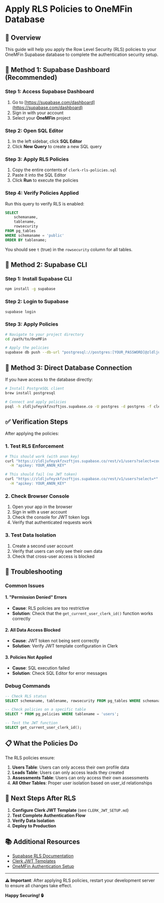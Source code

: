 # Apply RLS Policies to OneMFin Database

## 🎯 Overview

This guide will help you apply the Row Level Security (RLS) policies to your OneMFin Supabase database to complete the authentication security setup.

## 🔧 Method 1: Supabase Dashboard (Recommended)

### Step 1: Access Supabase Dashboard
1. Go to [https://supabase.com/dashboard](https://supabase.com/dashboard)
2. Sign in with your account
3. Select your **OneMFin** project

### Step 2: Open SQL Editor
1. In the left sidebar, click **SQL Editor**
2. Click **New Query** to create a new SQL query

### Step 3: Apply RLS Policies
1. Copy the entire contents of `clerk-rls-policies.sql`
2. Paste it into the SQL Editor
3. Click **Run** to execute the policies

### Step 4: Verify Policies Applied
Run this query to verify RLS is enabled:
```sql
SELECT 
    schemaname, 
    tablename, 
    rowsecurity 
FROM pg_tables 
WHERE schemaname = 'public' 
ORDER BY tablename;
```

You should see `t` (true) in the `rowsecurity` column for all tables.

## 🔧 Method 2: Supabase CLI

### Step 1: Install Supabase CLI
```bash
npm install -g supabase
```

### Step 2: Login to Supabase
```bash
supabase login
```

### Step 3: Apply Policies
```bash
# Navigate to your project directory
cd /path/to/OneMFin

# Apply the policies
supabase db push --db-url "postgresql://postgres:[YOUR_PASSWORD]@zldljufeyskfzvzftjos.supabase.co:5432/postgres"
```

## 🔧 Method 3: Direct Database Connection

If you have access to the database directly:

```bash
# Install PostgreSQL client
brew install postgresql

# Connect and apply policies
psql -h zldljufeyskfzvzftjos.supabase.co -U postgres -d postgres -f clerk-rls-policies.sql
```

## ✅ Verification Steps

After applying the policies:

### 1. Test RLS Enforcement
```bash
# This should work (with anon key)
curl "https://zldljufeyskfzvzftjos.supabase.co/rest/v1/users?select=count" \
  -H "apikey: YOUR_ANON_KEY"

# This should fail (no JWT token)
curl "https://zldljufeyskfzvzftjos.supabase.co/rest/v1/users?select=*" \
  -H "apikey: YOUR_ANON_KEY"
```



### 2. Check Browser Console
1. Open your app in the browser
2. Sign in with a user account
3. Check the console for JWT token logs
4. Verify that authenticated requests work

### 3. Test Data Isolation
1. Create a second user account
2. Verify that users can only see their own data
3. Check that cross-user access is blocked

## 🚨 Troubleshooting

### Common Issues

#### 1. "Permission Denied" Errors
- **Cause**: RLS policies are too restrictive
- **Solution**: Check that the `get_current_user_clerk_id()` function works correctly

#### 2. All Data Access Blocked
- **Cause**: JWT token not being sent correctly
- **Solution**: Verify JWT template configuration in Clerk

#### 3. Policies Not Applied
- **Cause**: SQL execution failed
- **Solution**: Check SQL Editor for error messages

### Debug Commands

```sql
-- Check RLS status
SELECT schemaname, tablename, rowsecurity FROM pg_tables WHERE schemaname = 'public';

-- Check policies on a specific table
SELECT * FROM pg_policies WHERE tablename = 'users';

-- Test the JWT function
SELECT get_current_user_clerk_id();
```

## 📋 What the Policies Do

The RLS policies ensure:

1. **Users Table**: Users can only access their own profile data
2. **Leads Table**: Users can only access leads they created
3. **Assessments Table**: Users can only access their own assessments
4. **All Other Tables**: Proper user isolation based on user_id relationships

## 🔄 Next Steps After RLS

1. **Configure Clerk JWT Template** (see `CLERK_JWT_SETUP.md`)
2. **Test Complete Authentication Flow**
3. **Verify Data Isolation**
4. **Deploy to Production**

## 📚 Additional Resources

- [Supabase RLS Documentation](https://supabase.com/docs/guides/auth/row-level-security)
- [Clerk JWT Templates](https://clerk.com/docs/backend-requests/jwt-templates)
- [OneMFin Authentication Setup](./AUTHENTICATION_SETUP_COMPLETE.md)

---

**⚠️ Important**: After applying RLS policies, restart your development server to ensure all changes take effect.

**Happy Securing! 🔒**
